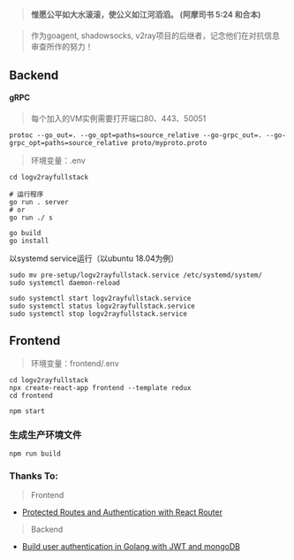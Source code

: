 > #### 惟愿公平如大水滚滚，使公义如江河滔滔。 (阿摩司书 5:24 和合本)

> 作为goagent, shadowsocks, v2ray项目的后继者，记念他们在对抗信息审查所作的努力！

## Backend

#### gRPC

> 每个加入的VM实例需要打开端口80、443、50051

```
protoc --go_out=. --go_opt=paths=source_relative --go-grpc_out=. --go-grpc_opt=paths=source_relative proto/myproto.proto
```

> 环境变量：.env

```
cd logv2rayfullstack

# 运行程序
go run . server 
# or 
go run ./ s

go build
go install
```

以systemd service运行（以ubuntu 18.04为例）
```
sudo mv pre-setup/logv2rayfullstack.service /etc/systemd/system/
sudo systemctl daemon-reload

sudo systemctl start logv2rayfullstack.service
sudo systemctl status logv2rayfullstack.service
sudo systemctl stop logv2rayfullstack.service
```

## Frontend

> 环境变量：frontend/.env

```
cd logv2rayfullstack
npx create-react-app frontend --template redux
cd frontend

npm start
```
### 生成生产环境文件
```
npm run build
```



### Thanks To:

> Frontend

- [Protected Routes and Authentication with React Router](https://ui.dev/react-router-protected-routes-authentication/)

> Backend

- [Build user authentication in Golang with JWT and mongoDB](https://dev.to/joojodontoh/build-user-authentication-in-golang-with-jwt-and-mongodb-2igd)